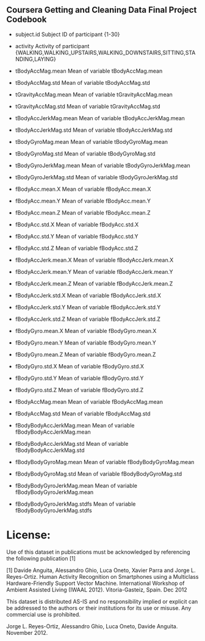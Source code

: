 Coursera Getting and Cleaning Data Final Project Codebook
---------------------------------------------------------

* subject.id
Subject ID of participant {1-30}

* activity
Activity of participant {WALKING,WALKING_UPSTAIRS,WALKING_DOWNSTAIRS,SITTING,STANDING,LAYING}

* tBodyAccMag.mean
Mean of variable tBodyAccMag.mean

* tBodyAccMag.std
Mean of variable tBodyAccMag.std

* tGravityAccMag.mean
Mean of variable tGravityAccMag.mean

* tGravityAccMag.std
Mean of variable tGravityAccMag.std

* tBodyAccJerkMag.mean
Mean of variable tBodyAccJerkMag.mean

* tBodyAccJerkMag.std
Mean of variable tBodyAccJerkMag.std

* tBodyGyroMag.mean
Mean of variable tBodyGyroMag.mean

* tBodyGyroMag.std
Mean of variable tBodyGyroMag.std

* tBodyGyroJerkMag.mean
Mean of variable tBodyGyroJerkMag.mean

* tBodyGyroJerkMag.std
Mean of variable tBodyGyroJerkMag.std

* fBodyAcc.mean.X
Mean of variable fBodyAcc.mean.X

* fBodyAcc.mean.Y
Mean of variable fBodyAcc.mean.Y

* fBodyAcc.mean.Z
Mean of variable fBodyAcc.mean.Z

* fBodyAcc.std.X
Mean of variable fBodyAcc.std.X

* fBodyAcc.std.Y
Mean of variable fBodyAcc.std.Y

* fBodyAcc.std.Z
Mean of variable fBodyAcc.std.Z

* fBodyAccJerk.mean.X
Mean of variable fBodyAccJerk.mean.X

* fBodyAccJerk.mean.Y
Mean of variable fBodyAccJerk.mean.Y

* fBodyAccJerk.mean.Z
Mean of variable fBodyAccJerk.mean.Z

* fBodyAccJerk.std.X
Mean of variable fBodyAccJerk.std.X

* fBodyAccJerk.std.Y
Mean of variable fBodyAccJerk.std.Y

* fBodyAccJerk.std.Z
Mean of variable fBodyAccJerk.std.Z

* fBodyGyro.mean.X
Mean of variable fBodyGyro.mean.X

* fBodyGyro.mean.Y
Mean of variable fBodyGyro.mean.Y

* fBodyGyro.mean.Z
Mean of variable fBodyGyro.mean.Z

* fBodyGyro.std.X
Mean of variable fBodyGyro.std.X

* fBodyGyro.std.Y
Mean of variable fBodyGyro.std.Y

* fBodyGyro.std.Z
Mean of variable fBodyGyro.std.Z

* fBodyAccMag.mean
Mean of variable fBodyAccMag.mean

* fBodyAccMag.std
Mean of variable fBodyAccMag.std

* fBodyBodyAccJerkMag.mean
Mean of variable fBodyBodyAccJerkMag.mean

* fBodyBodyAccJerkMag.std
Mean of variable fBodyBodyAccJerkMag.std

* fBodyBodyGyroMag.mean
Mean of variable fBodyBodyGyroMag.mean

* fBodyBodyGyroMag.std
Mean of variable fBodyBodyGyroMag.std

* fBodyBodyGyroJerkMag.mean
Mean of variable fBodyBodyGyroJerkMag.mean

* fBodyBodyGyroJerkMag.stdfs
Mean of variable fBodyBodyGyroJerkMag.stdfs

License:
========
Use of this dataset in publications must be acknowledged by referencing the following publication [1] 

[1] Davide Anguita, Alessandro Ghio, Luca Oneto, Xavier Parra and Jorge L. Reyes-Ortiz. Human Activity Recognition on Smartphones using a Multiclass Hardware-Friendly Support Vector Machine. International Workshop of Ambient Assisted Living (IWAAL 2012). Vitoria-Gasteiz, Spain. Dec 2012

This dataset is distributed AS-IS and no responsibility implied or explicit can be addressed to the authors or their institutions for its use or misuse. Any commercial use is prohibited.

Jorge L. Reyes-Ortiz, Alessandro Ghio, Luca Oneto, Davide Anguita. November 2012.
